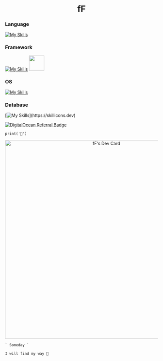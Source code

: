 <h1 align="center">fF</h1>

### Language

[![My Skills](https://skillicons.dev/icons?i=python,js,dart,lua)](https://skillicons.dev)

### Framework

[![My Skills](https://skillicons.dev/icons?i=django,flask,fastapi,jquery,htmx,flutter,bootstrap,tailwind)](https://skillicons.dev)  <img src="https://django-ninja.rest-framework.com/img/logo-big.png" height="50"></a>

### OS

[![My Skills](https://skillicons.dev/icons?i=linux,windows,raspberrypi)](https://skillicons.dev)

### Database

[![My Skills](https://skillicons.dev/icons?i=postgres,sqlite,mysql,)](https://skillicons.dev)

[![DigitalOcean Referral Badge](https://web-platforms.sfo2.cdn.digitaloceanspaces.com/WWW/Badge%201.svg)](https://www.digitalocean.com/?refcode=341c33661e3d&utm_campaign=Referral_Invite&utm_medium=Referral_Program&utm_source=badge)


```
print('🌱')
```

<div align="center">
<a href="https://app.daily.dev/framef318"><img src="https://api.daily.dev/devcards/v2/dmSGL6sKz6O4RK8SN9ec4.png?type=wide&r=l47" width="652" alt="fF's Dev Card"/></a>
</div>

```
` Someday `
```

```
I will find my way 🚀
```
